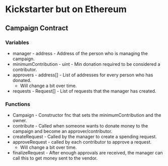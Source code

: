# Kickstarter but on Ethereum

## Campaign Contract

### Variables

* manager - address - Address of the person who is managing the campaign.
* minimumContribution - uint - Min donation required to be considered a contributor.
* approvers - address[] - List of addresses for every person who has donated.
  * Will change a bit over time.
* requests - Request[] - List of requests that the manager has created.

### Functions

* Campaign - Constructor fnc that sets the minimumContribution and the owner.
* contribute - Called when someone wants to donate money to the campaign and become an approver/contributor.
* createRequest - Called by the manager to create a spending request.
* approveRequest - called by each contributor to approve a request.
  * Will change a bit over time.
* finalizeRequest - After enough approvals are received, the manager can call this to get money sent to the vendor.

